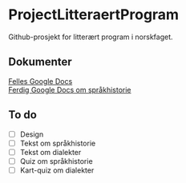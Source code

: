 # ProjectLitteraertProgram
Github-prosjekt for litterært program i norskfaget. 

## Dokumenter
[Felles Google Docs](https://docs.google.com/document/d/1k786bBGN7E99t4JQLBTRwmotQB2Qsu_IQl3b-e-nLrw/edit?usp=sharing)
<br>
[Ferdig Google Docs om språkhistorie](https://docs.google.com/document/d/12GljvkvfWXZeozs0sqPwOhUSC2dBpbCTTGr1HZsNdlo/edit?usp=sharing)

## To do
- [ ] Design
- [ ] Tekst om språkhistorie
- [ ] Tekst om dialekter
- [ ] Quiz om språkhistorie
- [ ] Kart-quiz om dialekter

